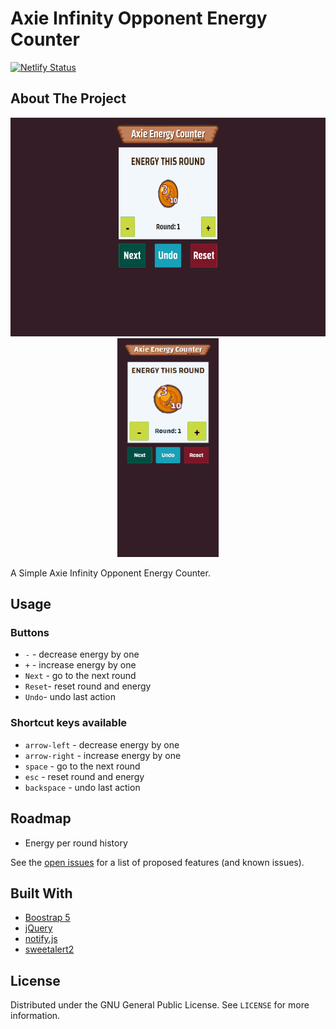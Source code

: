 # Axie Infinity Opponent Energy Counter

[![Netlify Status](https://api.netlify.com/api/v1/badges/cc515d74-87df-472c-a25d-35125cce76ca/deploy-status)](https://app.netlify.com/sites/axiefy-energy/deploys)

## About The Project
<p align="center">
  <img src="assets/images/screenshot_desktop.png" width="auto" height="350px" style="padding-right: 50px"/>
  <img src="assets/images/screenshot_iphonex.png" width="auto" height="350px"/>
</p>

A Simple Axie Infinity Opponent Energy Counter.

## Usage

### Buttons
* `-` - decrease energy by one
* `+` - increase energy by one
* `Next` - go to the next round
* `Reset`- reset round and energy
* `Undo`- undo last action

### Shortcut keys available
* `arrow-left` - decrease energy by one
* `arrow-right` - increase energy by one
* `space` - go to the next round
* `esc` - reset round and energy
* `backspace` - undo last action

## Roadmap
* Energy per round history

See the [open issues](https://github.com/johnsese/axie-energy/issues) for a list of proposed features (and known issues).

##  Built With

* [Boostrap 5](https://getbootstrap.com/)
* [jQuery](https://jquery.com/)
* [notify.js](https://notifyjs.jpillora.com/)
* [sweetalert2](https://sweetalert2.github.io/)

## License

Distributed under the GNU General Public License. See `LICENSE` for more information.